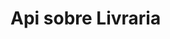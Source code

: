 <h1>Api sobre Livraria</h1>

<h1><a src="https://cdn-icons-png.flaticon.com/512/4696/4696808.png"></a</h1>


